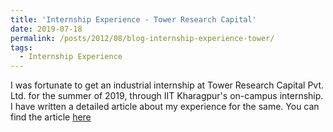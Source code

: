 ```yaml
---
title: 'Internship Experience - Tower Research Capital'
date: 2019-07-18
permalink: /posts/2012/08/blog-internship-experience-tower/
tags:
  - Internship Experience
---
```


I was fortunate to get an industrial internship at Tower Research Capital Pvt. Ltd. for the summer of 2019, through IIT Kharagpur's on-campus internship. I have written a detailed article about my experience for the same. You can find the article [here](https://medium.com/@prajwal1210/cdc-experience-tower-research-capital-d37ddd64a335)  
